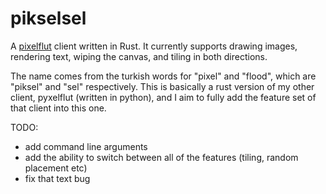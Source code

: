 # pikselsel
A [pixelflut](https://github.com/defnull/pixelflut) client written in Rust. It currently supports drawing images, rendering text, wiping the canvas, and tiling in both directions.

The name comes from the turkish words for "pixel" and "flood", which are "piksel" and "sel" respectively. This is basically a rust version of my other client, pyxelflut (written in python), and I aim to fully add the feature set of that client into this one.

TODO:
- add command line arguments
- add the ability to switch between all of the features (tiling, random placement etc)
- fix that text bug
